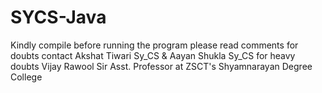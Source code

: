 # SYCS-Java
Kindly compile before running the program
please read comments
for doubts contact Akshat Tiwari Sy_CS & Aayan Shukla Sy_CS
for heavy doubts Vijay Rawool Sir Asst. Professor at ZSCT's Shyamnarayan Degree College

